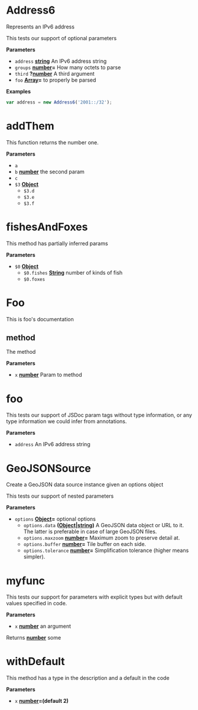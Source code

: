 # Address6

Represents an IPv6 address

This tests  our support of optional parameters

**Parameters**

-   `address` **[string](https://developer.mozilla.org/en-US/docs/Web/JavaScript/Reference/Global_Objects/String)** An IPv6 address string
-   `groups` **[number](https://developer.mozilla.org/en-US/docs/Web/JavaScript/Reference/Global_Objects/Number)=** How many octets to parse
-   `third` **?[number](https://developer.mozilla.org/en-US/docs/Web/JavaScript/Reference/Global_Objects/Number)** A third argument
-   `foo` **[Array](https://developer.mozilla.org/en-US/docs/Web/JavaScript/Reference/Global_Objects/Array)=** to properly be parsed

**Examples**

```javascript
var address = new Address6('2001::/32');
```

# addThem

This function returns the number one.

**Parameters**

-   `a`  
-   `b` **[number](https://developer.mozilla.org/en-US/docs/Web/JavaScript/Reference/Global_Objects/Number)** the second param
-   `c`  
-   `$3` **[Object](https://developer.mozilla.org/en-US/docs/Web/JavaScript/Reference/Global_Objects/Object)** 
    -   `$3.d`  
    -   `$3.e`  
    -   `$3.f`  

# fishesAndFoxes

This method has partially inferred params

**Parameters**

-   `$0` **[Object](https://developer.mozilla.org/en-US/docs/Web/JavaScript/Reference/Global_Objects/Object)** 
    -   `$0.fishes` **[String](https://developer.mozilla.org/en-US/docs/Web/JavaScript/Reference/Global_Objects/String)** number of kinds of fish
    -   `$0.foxes`  

# Foo

This is foo's documentation

## method

The method

**Parameters**

-   `x` **[number](https://developer.mozilla.org/en-US/docs/Web/JavaScript/Reference/Global_Objects/Number)** Param to method

# foo

This tests our support of JSDoc param tags without type information,
or any type information we could infer from annotations.

**Parameters**

-   `address`  An IPv6 address string

# GeoJSONSource

Create a GeoJSON data source instance given an options object

This tests our support of nested parameters

**Parameters**

-   `options` **[Object](https://developer.mozilla.org/en-US/docs/Web/JavaScript/Reference/Global_Objects/Object)=** optional options
    -   `options.data` **([Object](https://developer.mozilla.org/en-US/docs/Web/JavaScript/Reference/Global_Objects/Object)\|[string](https://developer.mozilla.org/en-US/docs/Web/JavaScript/Reference/Global_Objects/String))** A GeoJSON data object or URL to it.
        The latter is preferable in case of large GeoJSON files.
    -   `options.maxzoom` **[number](https://developer.mozilla.org/en-US/docs/Web/JavaScript/Reference/Global_Objects/Number)=** Maximum zoom to preserve detail at.
    -   `options.buffer` **[number](https://developer.mozilla.org/en-US/docs/Web/JavaScript/Reference/Global_Objects/Number)=** Tile buffer on each side.
    -   `options.tolerance` **[number](https://developer.mozilla.org/en-US/docs/Web/JavaScript/Reference/Global_Objects/Number)=** Simplification tolerance (higher means simpler).

# myfunc

This tests our support for parameters with explicit types but with default
values specified in code.

**Parameters**

-   `x` **[number](https://developer.mozilla.org/en-US/docs/Web/JavaScript/Reference/Global_Objects/Number)** an argument

Returns **[number](https://developer.mozilla.org/en-US/docs/Web/JavaScript/Reference/Global_Objects/Number)** some

# withDefault

This method has a type in the description and a default in the code

**Parameters**

-   `x` **[number](https://developer.mozilla.org/en-US/docs/Web/JavaScript/Reference/Global_Objects/Number)=(default 2)** 
